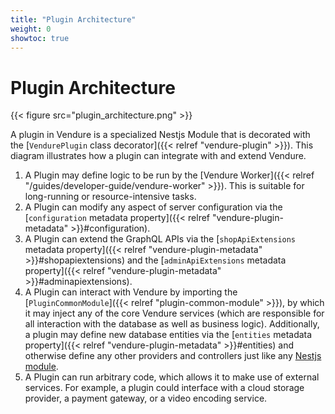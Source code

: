 ```yaml
---
title: "Plugin Architecture"
weight: 0
showtoc: true
---
```

 
# Plugin Architecture

{{< figure src="plugin_architecture.png" >}}

A plugin in Vendure is a specialized Nestjs Module that is decorated with the [`VendurePlugin` class decorator]({{< relref "vendure-plugin" >}}). This diagram illustrates how a plugin can integrate with and extend Vendure.
 
1. A Plugin may define logic to be run by the [Vendure Worker]({{< relref "/guides/developer-guide/vendure-worker" >}}). This is suitable for long-running or resource-intensive tasks.
2. A Plugin can modify any aspect of server configuration via the [`configuration` metadata property]({{< relref "vendure-plugin-metadata" >}}#configuration).
3. A Plugin can extend the GraphQL APIs via the [`shopApiExtensions` metadata property]({{< relref "vendure-plugin-metadata" >}}#shopapiextensions) and the [`adminApiExtensions` metadata property]({{< relref "vendure-plugin-metadata" >}}#adminapiextensions).
4. A Plugin can interact with Vendure by importing the [`PluginCommonModule`]({{< relref "plugin-common-module" >}}), by which it may inject any of the core Vendure services (which are responsible for all interaction with the database as well as business logic). Additionally, a plugin may define new database entities via the [`entities` metadata property]({{< relref "vendure-plugin-metadata" >}}#entities) and otherwise define any other providers and controllers just like any [Nestjs module](https://docs.nestjs.com/modules).
5. A Plugin can run arbitrary code, which allows it to make use of external services. For example, a plugin could interface with a cloud storage provider, a payment gateway, or a video encoding service.
